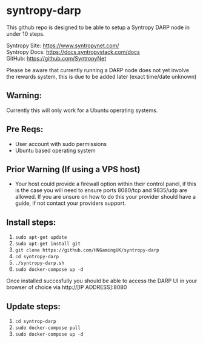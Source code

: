 # syntropy-darp

This github repo is designed to be able to setup a Syntropy DARP node in under 10 steps.

Syntropy Site: https://www.syntropynet.com/ <br>
Syntropy Docs: https://docs.syntropystack.com/docs <br>
GitHub: https://github.com/SyntropyNet <br>

Please be aware that currently running a DARP node does not yet involve the rewards system, this is due to be added later (exact time/date unknown) 

## Warning:
Currently this will only work for a Ubuntu operating systems.

## Pre Reqs:
- User account with sudo permissions
- Ubuntu based operating system

## Prior Warning (If using a VPS host)
- Your host could provide a firewall option within their control panel, if this is the case you will need to ensure ports 8080/tcp and 9835/udp are allowed. If you are unsure on how to do this your provider should have a guide, if not contact your providers support.

## Install steps:
1. `sudo apt-get update`
2. `sudo apt-get install git`
3. `git clone https://github.com/HNGamingUK/syntropy-darp`
4. `cd syntropy-darp`
5. `./syntropy-darp.sh`
6. `sudo docker-compose up -d`

Once installed succesfully you should be able to access the DARP UI in your browser of choice via http://[IP ADDRESS]:8080

## Update steps:
1. `cd syntrop-darp`
2. `sudo docker-compose pull`
3. `sudo docker-compose up -d`
